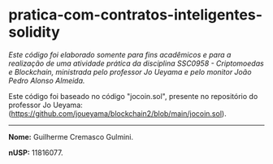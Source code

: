 # pratica-com-contratos-inteligentes-solidity

*Este código foi elaborado somente para fins acadêmicos e para a realização de uma atividade prática da disciplina SSC0958 - Criptomoedas e Blockchain, ministrada pelo professor Jo Ueyama e pelo monitor João Pedro Alonso Almeida.*

Este código foi baseado no código "jocoin.sol", presente no repositório do professor Jo Ueyama: (https://github.com/joueyama/blockchain2/blob/main/jocoin.sol).

---

**Nome:** Guilherme Cremasco Gulmini.

**nUSP:** 11816077.
